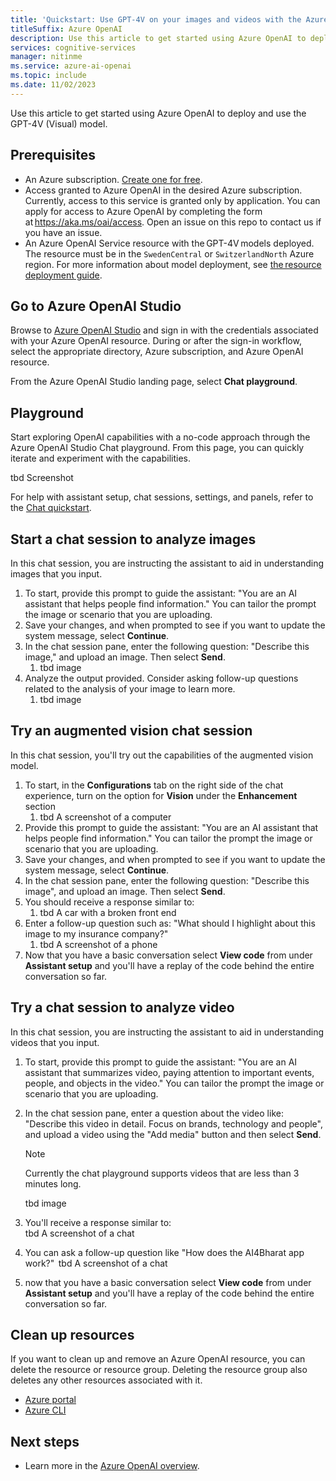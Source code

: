 ```yaml
---
title: 'Quickstart: Use GPT-4V on your images and videos with the Azure Open AI Service'
titleSuffix: Azure OpenAI
description: Use this article to get started using Azure OpenAI to deploy and use the GPT-4V (Visual) model.  
services: cognitive-services
manager: nitinme
ms.service: azure-ai-openai
ms.topic: include
ms.date: 11/02/2023
---
```


Use this article to get started using Azure OpenAI to deploy and use the GPT-4V (Visual) model. 

## Prerequisites

- An Azure subscription. <a href="https://azure.microsoft.com/free/ai-services" target="_blank">Create one for free</a>.
- Access granted to Azure OpenAI in the desired Azure subscription. Currently, access to this service is granted only by application. You can apply for access to Azure OpenAI by completing the form at https://aka.ms/oai/access. Open an issue on this repo to contact us if you have an issue. 
- An Azure OpenAI Service resource with the GPT-4V models deployed. The resource must be in the `SwedenCentral` or  `SwitzerlandNorth` Azure region. For more information about model deployment, see [the resource deployment guide](/azure/ai-services/openai/how-to/create-resource).  

## Go to Azure OpenAI Studio

Browse to [Azure OpenAI Studio](https://oai.azure.com/) and sign in with the credentials associated with your Azure OpenAI resource. During or after the sign-in workflow, select the appropriate directory, Azure subscription, and Azure OpenAI resource.

From the Azure OpenAI Studio landing page, select **Chat playground**.

## Playground

Start exploring OpenAI capabilities with a no-code approach through the Azure OpenAI Studio Chat playground. From this page, you can quickly iterate and experiment with the capabilities. 

tbd Screenshot


For help with assistant setup, chat sessions, settings, and panels, refer to the [Chat quickstart](/azure/ai-services/openai/chatgpt-quickstart?tabs=command-line&pivots=programming-language-studio). 

 
## Start a chat session to analyze images 

In this chat session, you are instructing the assistant to aid in understanding images that you input. 
1. To start, provide this prompt to guide the assistant: "You are an AI assistant that helps people find information." You can tailor the prompt the image or scenario that you are uploading. 
1. Save your changes, and when prompted to see if you want to update the system message, select **Continue**. 
1. In the chat session pane, enter the following question: "Describe this image," and upload an image. Then select **Send**. 
    1. tbd image
1. Analyze the output provided. Consider asking follow-up questions related to the analysis of your image to learn more. 
    1. tbd image 

## Try an augmented vision chat session

In this chat session, you'll try out the capabilities of the augmented vision model.  
1. To start, in the **Configurations** tab on the right side of the chat experience, turn on the option for **Vision** under the **Enhancement** section 
    1. tbd A screenshot of a computer
1. Provide this prompt to guide the assistant: "You are an AI assistant that helps people find information." You can tailor the prompt the image or scenario that you are uploading. 
1. Save your changes, and when prompted to see if you want to update the system message, select **Continue**. 
1. In the chat session pane, enter the following question: "Describe this image", and upload an image. Then select **Send**.  
1. You should receive a response similar to: 
    1. tbd A car with a broken front end
1. Enter a follow-up question such as: "What should I highlight about this image to my insurance company?" 
    1.  tbd A screenshot of a phone
1. Now that you have a basic conversation select **View code** from under **Assistant setup** and you'll have a replay of the code behind the entire conversation so far. 

## Try a chat session to analyze video

In this chat session, you are instructing the assistant to aid in understanding videos that you input. 
1. To start, provide this prompt to guide the assistant: "You are an AI assistant that summarizes video, paying attention to important events, people, and objects in the video." You can tailor the prompt the image or scenario that you are uploading. 
1. In the chat session pane, enter a question about the video like: "Describe this video in detail. Focus on brands, technology and people", and upload a video using the "Add media" button and then select **Send**. 

    > [!NOTE]
    > Currently the chat playground supports videos that are less than 3 minutes long.

    tbd image

1. You'll receive a response similar to:  
    tbd A screenshot of a chat
1. You can ask a follow-up question like "How does the AI4Bharat app work?"  
    tbd A screenshot of a chat
1. now that you have a basic conversation select **View code** from under **Assistant setup** and you'll have a replay of the code behind the entire conversation so far. 

## Clean up resources

If you want to clean up and remove an Azure OpenAI resource, you can delete the resource or resource group. Deleting the resource group also deletes any other resources associated with it.

- [Azure portal](../../multi-service-resource.md?pivots=azportal#clean-up-resources)
- [Azure CLI](../../multi-service-resource.md?pivots=azcli#clean-up-resources)

## Next steps

* Learn more in the [Azure OpenAI overview](../overview.md).
